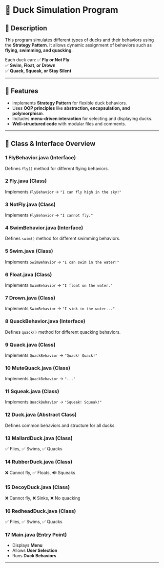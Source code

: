 # 🦆 Duck Simulation Program


## 📌 Description
This program simulates different types of ducks and their behaviors using the **Strategy Pattern**. It allows dynamic assignment of behaviors such as **flying, swimming, and quacking**.

Each duck can:
✅ **Fly or Not Fly**  
✅ **Swim, Float, or Drown**  
✅ **Quack, Squeak, or Stay Silent**  

---

## 🚀 Features
- Implements **Strategy Pattern** for flexible duck behaviors.
- Uses **OOP principles** like **abstraction, encapsulation, and polymorphism**.
- Includes **menu-driven interaction** for selecting and displaying ducks.
- **Well-structured code** with modular files and comments.

---

## 📂 Class & Interface Overview

### **1 FlyBehavior.java** (Interface)  
Defines `fly()` method for different flying behaviors.  

### **2 Fly.java** (Class)  
Implements `FlyBehavior` → `"I can fly high in the sky!"`  

### **3️ NotFly.java** (Class)  
Implements `FlyBehavior` → `"I cannot fly."`  

### **4️ SwimBehavior.java** (Interface)  
Defines `swim()` method for different swimming behaviors.  

### **5️ Swim.java** (Class)  
Implements `SwimBehavior` → `"I can swim in the water!"`  

### **6️ Float.java** (Class)  
Implements `SwimBehavior` → `"I float on the water."`  

### **7️ Drown.java** (Class)  
Implements `SwimBehavior` → `"I sink in the water..."`  

### **8️ QuackBehavior.java** (Interface)  
Defines `quack()` method for different quacking behaviors.  

### **9️ Quack.java** (Class)  
Implements `QuackBehavior` → `"Quack! Quack!"`  

### **10 MuteQuack.java** (Class)  
Implements `QuackBehavior` → `"..."`  

### **11 Squeak.java** (Class)  
Implements `QuackBehavior` → `"Squeak! Squeak!"`  

### **12 Duck.java** (Abstract Class)  
Defines common behaviors and structure for all ducks.  

### **13 MallardDuck.java** (Class)  
✅ Flies, ✅ Swims, ✅ Quacks  

### **1️4 RubberDuck.java** (Class)  
❌ Cannot fly, ✅ Floats, 🔊 Squeaks  

### **15 DecoyDuck.java** (Class)  
❌ Cannot fly, ❌ Sinks, ❌ No quacking  

### **1️6 RedheadDuck.java** (Class)  
✅ Flies, ✅ Swims, ✅ Quacks  

### **17 Main.java** (Entry Point)  
- Displays **Menu**  
- Allows **User Selection**  
- Runs **Duck Behaviors**  

---



